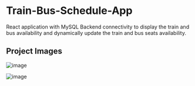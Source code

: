 # Train-Bus-Schedule-App
React application with MySQL Backend connectivity to display the train and bus availability and dynamically update the train and bus seats availability. 

## Project Images
![image](https://github.com/MustafaAjnawala/Train-Bus-Schedule-React-App/assets/117845490/6dd0d336-f8cc-4dcc-8301-e7e5b30c6fe0)

![image](https://github.com/MustafaAjnawala/Train-Bus-Schedule-React-App/assets/117845490/3d667381-8c2b-460b-8bd0-15f75ab3e2aa)
